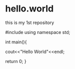 # hello.world
this is my 1st repository

#include<iostream>
using namespace std;

int main(){

cout<<"Hello World"<<endl;

return 0; 
}
